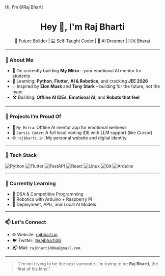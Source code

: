 Hi, I'm @Raj Bharti

 
 
<h1 align="center">Hey 👋, I'm Raj Bharti</h1>
<p align="center">
  🚀 Future Builder | 💻 Self-Taught Coder | 🧠 AI Dreamer | 🇮🇳 Bharat
</p>

---

### 🧠 About Me
- 🔭 I’m currently building **My Mitra** – your emotional AI mentor for students
- 🌱 Learning: **Python**, **Flutter**, **AI & Robotics**, and cracking **JEE 2026**
- 💡 Inspired by **Elon Musk** and **Tony Stark** – building for the future, not the hype
- 🛠️ Building: **Offline AI IDEs**, **Emotional AI**, and **Robots that feel**

---

### 💼 Projects I’m Proud Of
- 🧠 `My Mitra`: Offline AI mentor app for emotional wellness
- 🤖 `Jarvis Coder`: A full local coding IDE with LLM support (like Cursor)
- 🌐 `rajbharti.in`: My personal website and digital identity

---

### 🚀 Tech Stack
![Python](https://img.shields.io/badge/-Python-000?style=flat&logo=python)
![Flutter](https://img.shields.io/badge/-Flutter-000?style=flat&logo=flutter)
![FastAPI](https://img.shields.io/badge/-FastAPI-000?style=flat&logo=fastapi)
![React](https://img.shields.io/badge/-React-000?style=flat&logo=react)
![Linux](https://img.shields.io/badge/-Linux-000?style=flat&logo=linux)
![Git](https://img.shields.io/badge/-Git-000?style=flat&logo=git)
![Arduino](https://img.shields.io/badge/Arduino-00979D?style=for-the-badge&logo=arduino&logoColor=white)

---

### 🌱 Currently Learning
- 🔹 DSA & Competitive Programming
- 🔹 Robotics with Arduino + Raspberry Pi
- 🔹 Deployment, APIs, and Local AI Models

---

### 📫 Let's Connect
- 🌐 Website: [rajbharti.in](https://rajbharti.in)
- 🐦 Twitter: [@rajbharti06](https://twitter.com/rajbharti06)
- 📬 Mail: `rajbharti006a@gmail.com`

---

> “I’m not trying to be the next someone. I’m trying to be **Raj Bharti**, the first of his kind.”  
 

